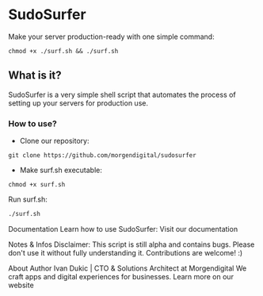 # SudoSurfer
Make your server production-ready with one simple command:
```
chmod +x ./surf.sh && ./surf.sh
```
## What is it?
SudoSurfer is a very simple shell script that automates the process of setting up your servers for production use. 

### How to use?
- Clone our repository:
```shell
git clone https://github.com/morgendigital/sudosurfer
```
- Make surf.sh executable:
```shell
chmod +x surf.sh
```
Run surf.sh:
```bash
./surf.sh
```
Documentation
Learn how to use SudoSurfer:
Visit our documentation

Notes & Infos
Disclaimer:
This script is still alpha and contains bugs.
Please don't use it without fully understanding it.
Contributions are welcome! :)

About Author
Ivan Dukic | CTO & Solutions Architect at Morgendigital
We craft apps and digital experiences for businesses.
Learn more on our website

